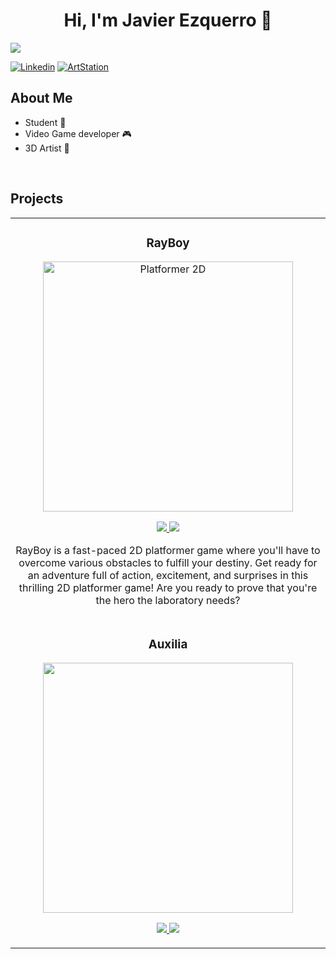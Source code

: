 <div align="center">
<h1 align="center">Hi, I'm Javier Ezquerro</a> 👋</h1>
  
</div>
<img src="https://www.gamingco.com.au/wp-content/uploads/2015/11/gamewarrior-0103-1400x788.jpg">

[![Linkedin](https://img.shields.io/badge/LINKEDIN-blue)](https://www.linkedin.com/in/javier-ezquerro-fuentes-5a494a319/)
[![ArtStation](https://img.shields.io/badge/ARTSTATION-purple)](https://www.artstation.com/jezquerrof)

## About Me

-  Student 🔭
- Video Game developer  🎮 
- 3D Artist  🎨
<br>

## Projects



<table>
  <tr>
    <td width="50%">
      <h3 align="center">RayBoy</h3>
      <div align="center">
        <a href="https://rayboyy.itch.io/rayboy" target="_blank">
          <img src="https://i.imgur.com/O3FzCXo.png" width="400" alt="Platformer 2D">
        </a>
        <p>
          <a href="https://rayboyy.itch.io/rayboy">
            <img src="https://img.shields.io/badge/ITCH.IO-white?style=for-the-badge&logo=github&logoColor=black">
          </a>
          <a href="https://www.youtube.com/@RayBoyGame">
            <img src="https://img.shields.io/badge/YOUTUBE-red?style=for-the-badge&Color=black">
          </a>
        </p>
        <p>
          RayBoy is a fast-paced 2D platformer game where you'll have to overcome various obstacles to fulfill your destiny. 
          Get ready for an adventure full of action, excitement, and surprises in this thrilling 2D platformer game! Are you ready to prove that you're the hero the laboratory needs?
        </p>
      </div>
    </td>
  </tr>
  
  <tr>
    <td width = "50%">
      <h3 align = "center">Auxilia</h3>
      <div align = "center">
        <a href = "https://github.com/JEzquerroF/Auxilia" target = "_blank">
          <img src = "https://i.imgur.com/zGbRq9l.png" width = "400">
        </a>
        <p>
          <a href = "https://github.com/JEzquerroF/Auxilia" target = "_blank">
            <img src = "https://img.shields.io/badge/GITHUB-white?style=for-the-badge&Color=black">
          </a>
          <a href = "https://www.youtube.com/watch?v=HuN3VcajHgo&t=3s" target = "_blank">
            <img src = "https://img.shields.io/badge/YOUTUBE-red?style=for-the-badge&Color=black">
          </a>
        </p>
      </div>
    </td>
  </tr>
        
</table>



<!--
**JEzquerroF/JEzquerroF** is a ✨ _special_ ✨ repository because its `README.md` (this file) appears on your GitHub profile.

Here are some ideas to get you started:

- 🔭 I’m currently working on ...
- 🌱 I’m currently learning ...
- 👯 I’m looking to collaborate on ...
- 🤔 I’m looking for help with ...
- 💬 Ask me about ...
- 📫 How to reach me: ...
- 😄 Pronouns: ...
- ⚡ Fun fact: ...
-->
